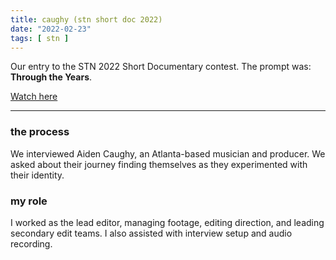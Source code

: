 ```yaml
---
title: caughy (stn short doc 2022)
date: "2022-02-23"
tags: [ stn ]
---
```

Our entry to the STN 2022 Short Documentary contest. The prompt was: **Through the Years**.

[Watch here](https://youtu.be/4Xc3rivDbSM)

<hr>

### the process
We interviewed Aiden Caughy, an Atlanta-based musician and producer. We asked about their journey finding themselves as they experimented with their identity.

### my role
I worked as the lead editor, managing footage, editing direction, and leading secondary edit teams. I also assisted with interview setup and audio recording.
